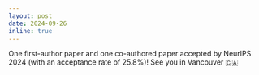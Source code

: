 ```yaml
---
layout: post
date: 2024-09-26
inline: true
---
```


One first-author paper and one co-authored paper accepted by NeurIPS 2024 (with an acceptance rate of 25.8%)! See you in Vancouver 🇨🇦